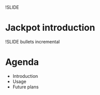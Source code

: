 !SLIDE 
# Jackpot introduction #

!SLIDE bullets incremental
# Agenda #

* Introduction
* Usage
* Future plans

